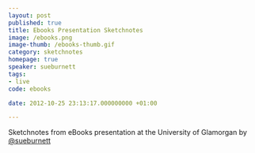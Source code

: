 ```yaml
---
layout: post
published: true
title: Ebooks Presentation Sketchnotes
image: /ebooks.png
image-thumb: /ebooks-thumb.gif
category: sketchnotes
homepage: true
speaker: sueburnett
tags:
- live
code: ebooks

date: 2012-10-25 23:13:17.000000000 +01:00

---
```


Sketchnotes from eBooks presentation at the University of Glamorgan by <a href="http://twitter.com/sueburnett">@sueburnett</a>
